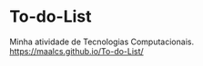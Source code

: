 # To-do-List
Minha atividade de Tecnologias Computacionais.<br>
https://maalcs.github.io/To-do-List/

